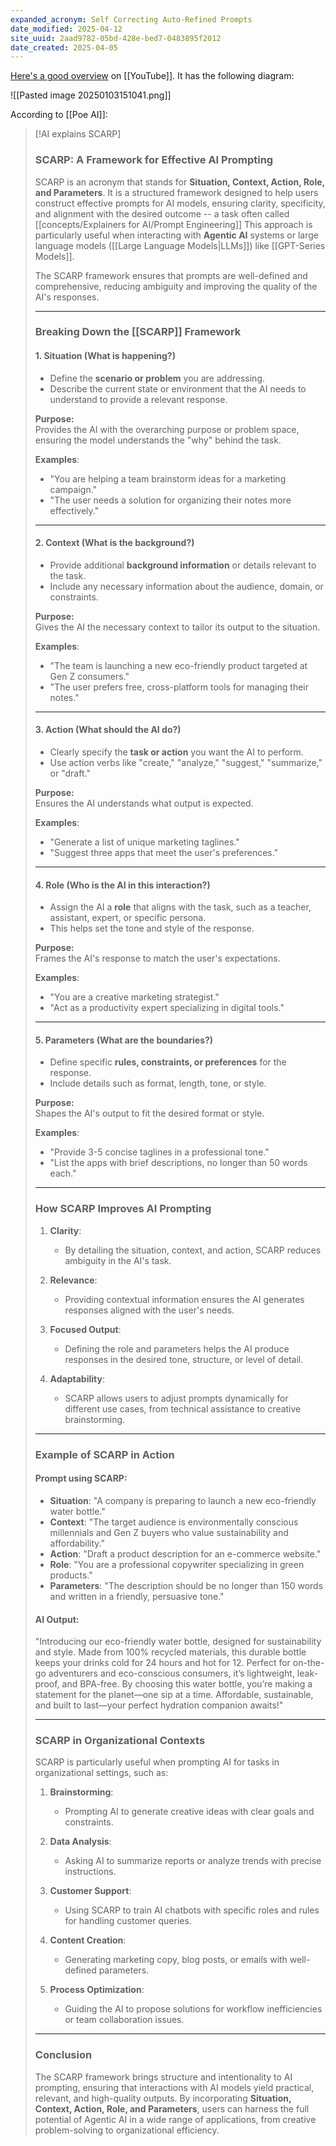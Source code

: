 ```yaml
---
expanded_acronym: Self Correcting Auto-Refined Prompts
date_modified: 2025-04-12
site_uuid: 2aad9782-05bd-428e-bed7-0483895f2012
date_created: 2025-04-05
---
```


[Here's a good overview](https://youtu.be/l_oyHrgRm20?si=3CnkLgSEvcQ-_YkZ) on [[YouTube]]. It has the following diagram:

![[Pasted image 20250103151041.png]]

According to [[Poe AI]]:

> [!AI explains SCARP]
> ### **SCARP: A Framework for Effective AI Prompting**
> 
> SCARP is an acronym that stands for **Situation, Context, Action, Role, and Parameters**. It is a structured framework designed to help users construct effective prompts for AI models, ensuring clarity, specificity, and alignment with the desired outcome -- a task often called [[concepts/Explainers for AI/Prompt Engineering]] This approach is particularly useful when interacting with **Agentic AI** systems or large language models ([[Large Language Models|LLMs]]) like [[GPT-Series Models]].
> 
> The SCARP framework ensures that prompts are well-defined and comprehensive, reducing ambiguity and improving the quality of the AI's responses.
> 
> ---
> 
> ### **Breaking Down the [[SCARP]] Framework**
> 
> #### **1. Situation (What is happening?)**
> 
> - Define the **scenario or problem** you are addressing.
> - Describe the current state or environment that the AI needs to understand to provide a relevant response.
> 
> **Purpose:**  
> Provides the AI with the overarching purpose or problem space, ensuring the model understands the "why" behind the task.
> 
> **Examples**:
> 
> - "You are helping a team brainstorm ideas for a marketing campaign."
> - "The user needs a solution for organizing their notes more effectively."
> 
> ---
> 
> #### **2. Context (What is the background?)**
> 
> - Provide additional **background information** or details relevant to the task.
> - Include any necessary information about the audience, domain, or constraints.
> 
> **Purpose:**  
> Gives the AI the necessary context to tailor its output to the situation.
> 
> **Examples**:
> 
> - "The team is launching a new eco-friendly product targeted at Gen Z consumers."
> - "The user prefers free, cross-platform tools for managing their notes."
> 
> ---
> 
> #### **3. Action (What should the AI do?)**
> 
> - Clearly specify the **task or action** you want the AI to perform.
> - Use action verbs like "create," "analyze," "suggest," "summarize," or "draft."
> 
> **Purpose:**  
> Ensures the AI understands what output is expected.
> 
> **Examples**:
> 
> - "Generate a list of unique marketing taglines."
> - "Suggest three apps that meet the user's preferences."
> 
> ---
> 
> #### **4. Role (Who is the AI in this interaction?)**
> 
> - Assign the AI a **role** that aligns with the task, such as a teacher, assistant, expert, or specific persona.
> - This helps set the tone and style of the response.
> 
> **Purpose:**  
> Frames the AI's response to match the user's expectations.
> 
> **Examples**:
> 
> - "You are a creative marketing strategist."
> - "Act as a productivity expert specializing in digital tools."
> 
> ---
> 
> #### **5. Parameters (What are the boundaries?)**
> 
> - Define specific **rules, constraints, or preferences** for the response.
> - Include details such as format, length, tone, or style.
> 
> **Purpose:**  
> Shapes the AI's output to fit the desired format or style.
> 
> **Examples**:
> 
> - "Provide 3-5 concise taglines in a professional tone."
> - "List the apps with brief descriptions, no longer than 50 words each."
> 
> ---
> 
> ### **How SCARP Improves AI Prompting**
> 
> 1. **Clarity**:
>     
>     - By detailing the situation, context, and action, SCARP reduces ambiguity in the AI's task.
> 2. **Relevance**:
>     
>     - Providing contextual information ensures the AI generates responses aligned with the user's needs.
> 3. **Focused Output**:
>     
>     - Defining the role and parameters helps the AI produce responses in the desired tone, structure, or level of detail.
> 4. **Adaptability**:
>     
>     - SCARP allows users to adjust prompts dynamically for different use cases, from technical assistance to creative brainstorming.
> 
> ---
> 
> ### **Example of SCARP in Action**
> 
> #### **Prompt using SCARP**:
> 
> - **Situation**: "A company is preparing to launch a new eco-friendly water bottle."
> - **Context**: "The target audience is environmentally conscious millennials and Gen Z buyers who value sustainability and affordability."
> - **Action**: "Draft a product description for an e-commerce website."
> - **Role**: "You are a professional copywriter specializing in green products."
> - **Parameters**: "The description should be no longer than 150 words and written in a friendly, persuasive tone."
> 
> #### **AI Output**:
> 
> "Introducing our eco-friendly water bottle, designed for sustainability and style. Made from 100% recycled materials, this durable bottle keeps your drinks cold for 24 hours and hot for 12. Perfect for on-the-go adventurers and eco-conscious consumers, it’s lightweight, leak-proof, and BPA-free. By choosing this water bottle, you’re making a statement for the planet—one sip at a time. Affordable, sustainable, and built to last—your perfect hydration companion awaits!"
> 
> ---
> 
> ### **SCARP in Organizational Contexts**
> 
> SCARP is particularly useful when prompting AI for tasks in organizational settings, such as:
> 
> 1. **Brainstorming**:
>     
>     - Prompting AI to generate creative ideas with clear goals and constraints.
> 2. **Data Analysis**:
>     
>     - Asking AI to summarize reports or analyze trends with precise instructions.
> 3. **Customer Support**:
>     
>     - Using SCARP to train AI chatbots with specific roles and rules for handling customer queries.
> 4. **Content Creation**:
>     
>     - Generating marketing copy, blog posts, or emails with well-defined parameters.
> 5. **Process Optimization**:
>     
>     - Guiding the AI to propose solutions for workflow inefficiencies or team collaboration issues.
> 
> ---
> 
> ### **Conclusion**
> 
> The SCARP framework brings structure and intentionality to AI prompting, ensuring that interactions with AI models yield practical, relevant, and high-quality outputs. By incorporating **Situation, Context, Action, Role, and Parameters**, users can harness the full potential of Agentic AI in a wide range of applications, from creative problem-solving to organizational efficiency.